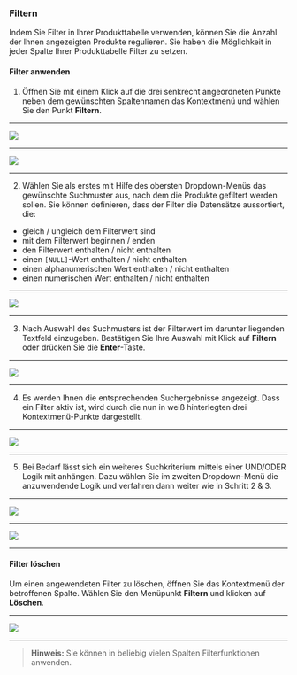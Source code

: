 ### Filtern

Indem Sie Filter in Ihrer Produkttabelle verwenden, können Sie die Anzahl der Ihnen angezeigten Produkte regulieren. Sie haben die Möglichkeit in jeder Spalte Ihrer Produkttabelle Filter zu setzen.

#### Filter anwenden

1) Öffnen Sie mit einem Klick auf die drei senkrecht angeordneten Punkte neben dem gewünschten Spaltennamen das Kontextmenü und wählen Sie den Punkt **Filtern**.

---
![](/Pictures/Web-Client/Produktlinie/Produktübersicht/Produkttabellenbereich/Filtern/filtern_1.png)

---
![](/Pictures/Web-Client/Produktlinie/Produktübersicht/Produkttabellenbereich/Filtern/filtern_2.png)

---

2) Wählen Sie als erstes mit Hilfe des obersten Dropdown-Menüs das gewünschte Suchmuster aus, nach dem die Produkte gefiltert werden sollen. Sie können definieren, dass der Filter die Datensätze aussortiert, die:

* gleich / ungleich dem Filterwert sind
* mit dem Filterwert beginnen / enden
* den Filterwert enthalten / nicht enthalten
* einen `[NULL]`-Wert enthalten / nicht enthalten
* einen alphanumerischen Wert enthalten / nicht enthalten
* einen numerischen Wert enthalten / nicht enthalten

---
![](/Pictures/Web-Client/Produktlinie/Produktübersicht/Produkttabellenbereich/Filtern/filtern_3.png)

---

3) Nach Auswahl des Suchmusters ist der Filterwert im darunter liegenden Textfeld einzugeben. Bestätigen Sie Ihre Auswahl mit Klick auf **Filtern** oder drücken Sie die **Enter**-Taste.

---
![](/Pictures/Web-Client/Produktlinie/Produktübersicht/Produkttabellenbereich/Filtern/filtern_4.png)

---

4) Es werden Ihnen die entsprechenden Suchergebnisse angezeigt. Dass ein Filter aktiv ist, wird durch die nun in weiß hinterlegten drei Kontextmenü-Punkte dargestellt.

---
![](/Pictures/Web-Client/Produktlinie/Produktübersicht/Produkttabellenbereich/Filtern/filtern_5.png)

---

5) Bei Bedarf lässt sich ein weiteres Suchkriterium mittels einer UND/ODER Logik mit anhängen. Dazu wählen Sie im zweiten Dropdown-Menü die anzuwendende Logik und verfahren dann weiter wie in Schritt 2 & 3.

---
![](/Pictures/Web-Client/Produktlinie/Produktübersicht/Produkttabellenbereich/Filtern/filtern_6.png)

---
![](/Pictures/Web-Client/Produktlinie/Produktübersicht/Produkttabellenbereich/Filtern/filtern_7.png)

---

#### Filter löschen

Um einen angewendeten Filter zu löschen, öffnen Sie das Kontextmenü der betroffenen Spalte. Wählen Sie den Menüpunkt **Filtern** und klicken auf **Löschen**.

---
![](/Pictures/Web-Client/Produktlinie/Produktübersicht/Produkttabellenbereich/Filtern/filtern_8.png)

---

> **Hinweis:** Sie können in beliebig vielen Spalten Filterfunktionen anwenden.
